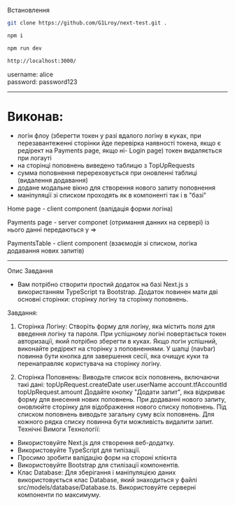 
Встановлення 
```bash 
git clone https://github.com/G1Lroy/next-test.git .
```
```bash 
npm i
```
```bash 
npm run dev
```
```bash 
http://localhost:3000/
```

username: alice
<br/>
password: password123

-------------------------------------------------------------------------------------------------------------------------------------------------------------------------------------

# Виконав: 
 - логін флоу (зберегти токен у разі вдалого логіну в куках, при перезавантеженні сторінки йде перевірка наявності токена, якщо є редірект на Payments page, якщо ні- Login page)
   токен видаляється при логауті
 - на сторінці поповнень виведено таблицю з TopUpRequests
 - сумма поповнення перереховується при оновленні таблиці (видалення додавання)
 - додане модальне вікно для створення нового запиту поповнення
 - маніпуляції зі списком проходять як в компоненті так і в "базі"

Home page - client component (валідація форми логіна)

Payments page - server componet (отримання данних на сервері) із нього данні передаються у =>

PaymentsTable - client component (взаємодія зі списком, логіка додавання нових запитів)

-------------------------------------------------------------------------------------------------------------------------------------------------------------------------------------

Опис Завдання
- Вам потрібно створити простий додаток на базі Next.js з використанням TypeScript та Bootstrap. Додаток повинен мати дві основні сторінки: сторінку логіну та сторінку поповнень.

Завдання:

1. Сторінка Логіну:
Створіть форму для логіну, яка містить поля для введення логіну та пароля.
При успішному логіні повертається токен авторизації, який потрібно зберегти в куках.
Якщо логін успішний, виконайте редірект на сторінку з поповненнями.
У шапці (navbar) повинна бути кнопка для завершення сесії, яка очищує куки та перенаправляє користувача на сторінку логіну.


2. Сторінка Поповнень:
Виводьте список всіх поповнень, включаючи такі дані:
topUpRequest.createDate
user.userName
account.tfAccountId
topUpRequest.amount
Додайте кнопку "Додати запит", яка відкриває форму для внесення нових поповнень.
При додаванні нового запиту, оновлюйте сторінку для відображення нового списку поповнень.
Під списком поповнень виводьте загальну суму всіх поповнень.
Для кожного рядка списку повинна бути можливість видалити запит.
Технічні Вимоги
Технології:

- Використовуйте Next.js для створення веб-додатку.
- Використовуйте TypeScript для типізації.
- Просимо зробити валідацію форм на стороні клієнта
- Використовуйте Bootstrap для стилізації компонентів.
- Клас Database: Для зберігання і маніпуляцією даних використовується клас Database, який знаходиться у файлі src/models/database/Database.ts.
Використовуйте серверні компоненти по максимуму.
